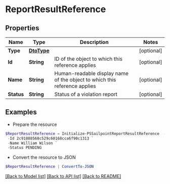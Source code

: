# ReportResultReference
## Properties

Name | Type | Description | Notes
------------ | ------------- | ------------- | -------------
**Type** | [**DtoType**](DtoType.md) |  | [optional] 
**Id** | **String** | ID of the object to which this reference applies | [optional] 
**Name** | **String** | Human-readable display name of the object to which this reference applies | [optional] 
**Status** | **String** | Status of a violation report | [optional] 

## Examples

- Prepare the resource
```powershell
$ReportResultReference = Initialize-PSSailpointReportResultReference  -Type null `
 -Id 2c91808568c529c60168cca6f90c1313 `
 -Name William Wilson `
 -Status PENDING
```

- Convert the resource to JSON
```powershell
$ReportResultReference | ConvertTo-JSON
```

[[Back to Model list]](../README.md#documentation-for-models) [[Back to API list]](../README.md#documentation-for-api-endpoints) [[Back to README]](../README.md)


